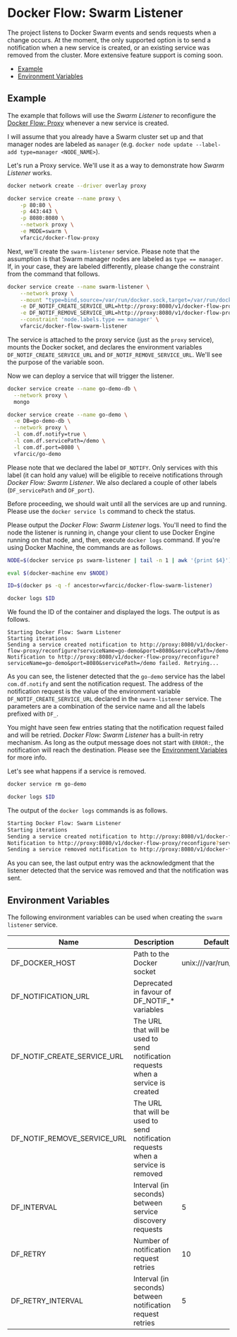 # Docker Flow: Swarm Listener

The project listens to Docker Swarm events and sends requests when a change occurs. At the moment, the only supported option is to send a notification when a new service is created, or an existing service was removed from the cluster. More extensive feature support is coming soon.

* [Example](#example)
* [Environment Variables](#environment-variables)

## Example

The example that follows will use the *Swarm Listener* to reconfigure the [Docker Flow: Proxy](https://github.com/vfarcic/docker-flow-proxy) whenever a new service is created.

I will assume that you already have a Swarm cluster set up and that manager nodes are labeled as `manager` (e.g. `docker node update --label-add type=manager <NODE_NAME>`).

Let's run a Proxy service. We'll use it as a way to demonstrate how *Swarm Listener* works.

```bash
docker network create --driver overlay proxy

docker service create --name proxy \
    -p 80:80 \
    -p 443:443 \
    -p 8080:8080 \
    --network proxy \
    -e MODE=swarm \
    vfarcic/docker-flow-proxy
```

Next, we'll create the `swarm-listener` service. Please note that the assumption is that Swarm manager nodes are labeled as `type == manager`. If, in your case, they are labeled differently, please change the constraint from the command that follows.

```bash
docker service create --name swarm-listener \
    --network proxy \
    --mount "type=bind,source=/var/run/docker.sock,target=/var/run/docker.sock" \
    -e DF_NOTIF_CREATE_SERVICE_URL=http://proxy:8080/v1/docker-flow-proxy/reconfigure \
    -e DF_NOTIF_REMOVE_SERVICE_URL=http://proxy:8080/v1/docker-flow-proxy/remove \
    --constraint 'node.labels.type == manager' \
    vfarcic/docker-flow-swarm-listener
```

The service is attached to the proxy service (just as the `proxy` service), mounts the Docker socket, and declares the environment variables `DF_NOTIF_CREATE_SERVICE_URL` and `DF_NOTIF_REMOVE_SERVICE_URL`. We'll see the purpose of the variable soon.

Now we can deploy a service that will trigger the listener.

```bash
docker service create --name go-demo-db \
  --network proxy \
  mongo

docker service create --name go-demo \
  -e DB=go-demo-db \
  --network proxy \
  -l com.df.notify=true \
  -l com.df.servicePath=/demo \
  -l com.df.port=8080 \
  vfarcic/go-demo
```

Please note that we declared the label `DF_NOTIFY`. Only services with this label (it can hold any value) will be eligible to receive notifications through *Docker Flow: Swarm Listener*. We also declared a couple of other labels (`DF_servicePath` and `DF_port`).

Before proceeding, we should wait until all the services are up and running. Please use the `docker service ls` command to check the status.

Please output the *Docker Flow: Swarm Listener* logs. You'll need to find the node the listener is running in, change your client to use Docker Engine running on that node, and, then, execute `docker logs` command. If you're using Docker Machine, the commands are as follows.

```bash
NODE=$(docker service ps swarm-listener | tail -n 1 | awk '{print $4}')

eval $(docker-machine env $NODE)

ID=$(docker ps -q -f ancestor=vfarcic/docker-flow-swarm-listener)

docker logs $ID
```

We found the ID of the container and displayed the logs. The output is as follows.

```
Starting Docker Flow: Swarm Listener
Starting iterations
Sending a service created notification to http://proxy:8080/v1/docker-flow-proxy/reconfigure?serviceName=go-demo&port=8080&servicePath=/demo
Notification to http://proxy:8080/v1/docker-flow-proxy/reconfigure?serviceName=go-demo&port=8080&servicePath=/demo failed. Retrying...
```

As you can see, the listener detected that the `go-demo` service has the label `com.df.notify` and sent the notification request. The address of the notification request is the value of the environment variable `DF_NOTIF_CREATE_SERVICE_URL` declared in the `swarm-listener` service. The parameters are a combination of the service name and all the labels prefixed with `DF_`.

You might have seen few entries stating that the notification request failed and will be retried. *Docker Flow: Swarm Listener* has a built-in retry mechanism. As long as the output message does not start with `ERROR:`, the notification will reach the destination. Please see the [Environment Variables](#environment-variables) for more info.

Let's see what happens if a service is removed.

```bash
docker service rm go-demo

docker logs $ID
```

The output of the `docker logs` commands is as follows.

```bash
Starting Docker Flow: Swarm Listener
Starting iterations
Sending a service created notification to http://proxy:8080/v1/docker-flow-proxy/reconfigure?serviceName=go-demo&port=8080&servicePath=/demo
Notification to http://proxy:8080/v1/docker-flow-proxy/reconfigure?serviceName=go-demo&port=8080&servicePath=/demo failed. Retrying...
Sending a service removed notification to http://proxy:8080/v1/docker-flow-proxy/remove?serviceName=go-demo
```

As you can see, the last output entry was the acknowledgment that the listener detected that the service was removed and that the notification was sent.

## Environment Variables

The following environment variables can be used when creating the `swarm listener` service.

|Name               |Description                                               |Default Value|
|-------------------|----------------------------------------------------------|-------------|
|DF_DOCKER_HOST     |Path to the Docker socket                   |unix:///var/run/docker.sock|
|DF_NOTIFICATION_URL|Deprecated in favour of DF_NOTIF_* variables              |             |
|DF_NOTIF_CREATE_SERVICE_URL|The URL that will be used to send notification requests when a service is created||
|DF_NOTIF_REMOVE_SERVICE_URL|The URL that will be used to send notification requests when a service is removed||
|DF_INTERVAL        |Interval (in seconds) between service discovery requests  |5            |
|DF_RETRY           |Number of notification request retries                    |10           |
|DF_RETRY_INTERVAL  |Interval (in seconds) between notification request retries|5            |

